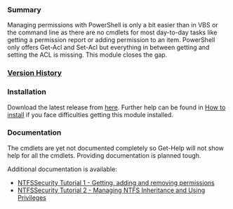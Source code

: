 ### Summary
Managing permissions with PowerShell is only a bit easier than in VBS or the command line as there are no cmdlets for most day-to-day tasks like getting a permission report or adding permission to an item. PowerShell only offers Get-Acl and Set-Acl but everything in between getting and setting the ACL is missing. This module closes the gap.

### [Version History](https://github.com/raandree/NTFSSecurity/wiki/Version-History)

### Installation
Download the latest release from [here](https://github.com/raandree/NTFSSecurity/releases). Further help can be found in [How to install](https://github.com/raandree/NTFSSecurity/wiki/How-to-install) if you face difficulties getting this module installed.

### Documentation
The cmdlets are yet not documented completely so Get-Help will not show help for all the cmdlets. Providing documentation is planned tough.

Additional documentation is available:
* [NTFSSecurity Tutorial 1 - Getting, adding and removing permissions](http://blogs.technet.com/b/fieldcoding/archive/2014/12/05/ntfssecurity-tutorial-1-getting-adding-and-removing-permissions.aspx)
* [NTFSSecurity Tutorial 2 - Managing NTFS Inheritance and Using Privileges](http://blogs.technet.com/b/fieldcoding/archive/2014/12/05/ntfssecurity-tutorial-2-managing-ntfs-inheritance-and-using-privileges.aspx)
